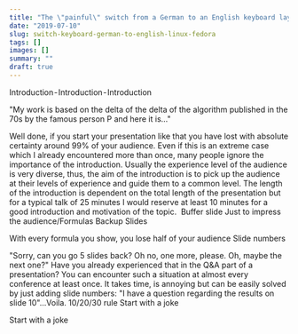 ```yaml
---
title: "The \"painful\" switch from a German to an English keyboard layout on Linux (Fedora)"
date: "2019-07-10"
slug: switch-keyboard-german-to-english-linux-fedora
tags: []
images: []
summary: ""
draft: true
---
```

Introduction - Introduction - Introduction

"My work is based on the delta of the delta of the algorithm published in the 70s by the famous person P and here it is…" 


Well done, if you start your presentation like that you have lost with absolute certainty around 99% of your audience. Even if this is an extreme case which I already encountered more than once, many people ignore the importance of the introduction. Usually the experience level of the audience is very diverse, thus, the aim of the introduction is to pick up the audience at their levels of experience and guide them to a common level. The length of the introduction is dependent on the total length of the presentation but for a typical talk of 25 minutes I would reserve at least 10 minutes for a good introduction and motivation of the topic. 
Buffer slide
Just to impress the audience/Formulas
Backup Slides

With every formula you show, you lose half of your audience
Slide numbers

"Sorry, can you go 5 slides back? Oh no, one more, please. Oh, maybe the next one?" Have you already experienced that in the Q&A part of a presentation? You can encounter such a situation at almost every conference at least once. It takes time, is annoying but can be easily solved by just adding slide numbers: "I have a question regarding the results on slide 10"…Voila.
10/20/30 rule
Start with a joke

Start with a joke